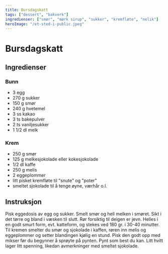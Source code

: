 ```yaml
---
title: Bursdagskatt
tags: ["dessert", "bakverk"]
ingredienser: ["smør", "mørk sirup", "sukker", "kremfløte", "nelik"]
heroImage: "/et-sted-i-public.jpeg"
---
```


# Bursdagskatt

## Ingredienser

### Bunn

- 3 egg
- 270 g sukker
- 150 g smør
- 240 g hvetemel
- 3 ss kakao
- 3 ts bakepulver
- 2 ts vaniljesukker
- 1 1/2 dl melk

### Krem

- 250 g smør
- 125 g melkesjokolade eller kokesjokolade
- 1/2 dl kaffe
- 250 g melis
- 2 eggeplommer
- litt pisket kremfløte til "snute" og "poter"
- smeltet sjokolade til å tenge øyne, værhår o.l.

## Instruksjon

Pisk eggedosis av egg og sukker. Smelt smør og hell melken i smøret. Sikt i det tørre og bland i væsken til slutt. Rør forsiktig til deigen er jevn. Helles i en godt smurt form, evt. katteform, og stekes ved 180 gr. i 30-40 minutter. Til kremen smelter du smør og sjokolade i kaffen, røren inn melis og eggeplommer og setter blandingen kjølig en stund. Pisk den godt opp med mikser før du begynner å sprøyte på pynten. Pynt som best du kan. Litt hvitt lager litt spenning, likedan avmerkninger med smeltet sjokolade.
